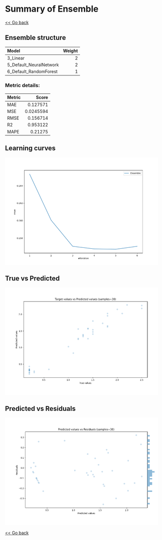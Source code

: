 # Summary of Ensemble

[<< Go back](../README.md)


## Ensemble structure
| Model                   |   Weight |
|:------------------------|---------:|
| 3_Linear                |        2 |
| 5_Default_NeuralNetwork |        2 |
| 6_Default_RandomForest  |        1 |

### Metric details:
| Metric   |     Score |
|:---------|----------:|
| MAE      | 0.127571  |
| MSE      | 0.0245594 |
| RMSE     | 0.156714  |
| R2       | 0.953122  |
| MAPE     | 0.21275   |



## Learning curves
![Learning curves](learning_curves.png)
## True vs Predicted

![True vs Predicted](true_vs_predicted.png)


## Predicted vs Residuals

![Predicted vs Residuals](predicted_vs_residuals.png)



[<< Go back](../README.md)
